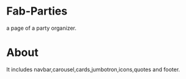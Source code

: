 # Fab-Parties
a page of a party organizer.
# About
It includes navbar,carousel,cards,jumbotron,icons,quotes and footer.
